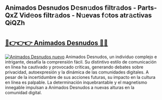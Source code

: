 ## Animados Desnudos D𝚎sn𝚞dos filtr𝚊dos - Parts-QxZ Vid𝚎os filtr𝚊dos - N𝚞evas f𝚘tos atr𝚊ctivas QiQZh

# <h2><a href="http://mb05psd.tromn.icu/?c=Animados+Desnudos">🔗👉👉👉 Animados Desnudos 🔗🔗</a></h2>

[![Animados Desnudos nuevo](https://i.imgur.com/pEAQMta.gif)](http://mb05psd.tromn.icu/?c=Animados+Desnudos)
Animados Desnudos, un individuo complejo e intrigante, desafía la comprensión fácil. Su distintivo estilo de comunicación en línea ha cautivado y provocado críticas, generando debates sobre privacidad, autoexpresión y la dinámica de las comunidades digitales. A pesar de la incertidumbre de sus acciones futuras, su impacto en la cultura en línea es palpable. La determinación inquebrantable y el magnetismo innegable impulsan a Animados Desnudos a nuevas alturas en la comunidad digital.
